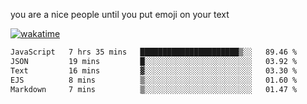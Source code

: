 you are a nice people until you put emoji on your text

[![wakatime](https://wakatime.com/badge/user/87646243-158a-4241-a3cb-668e1fa2dbb8.svg)](https://wakatime.com/@87646243-158a-4241-a3cb-668e1fa2dbb8)
<!--START_SECTION:waka-->

```txt
JavaScript   7 hrs 35 mins   ██████████████████████▒░░   89.46 %
JSON         19 mins         █░░░░░░░░░░░░░░░░░░░░░░░░   03.92 %
Text         16 mins         ▓░░░░░░░░░░░░░░░░░░░░░░░░   03.30 %
EJS          8 mins          ▒░░░░░░░░░░░░░░░░░░░░░░░░   01.60 %
Markdown     7 mins          ▒░░░░░░░░░░░░░░░░░░░░░░░░   01.47 %
```

<!--END_SECTION:waka-->
